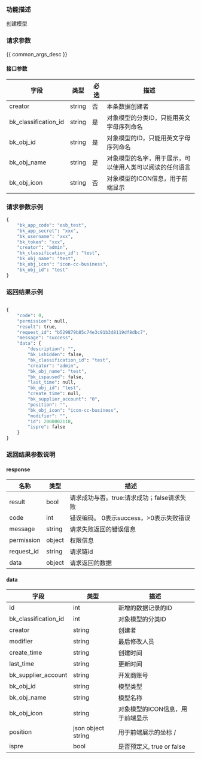 ### 功能描述

创建模型

### 请求参数

{{ common_args_desc }}

#### 接口参数

| 字段                 |  类型      | 必选   |  描述                                                    |
|----------------------|------------|--------|----------------------------------------------------------|
| creator              |string      | 否     | 本条数据创建者                                           |
| bk_classification_id | string     | 是     | 对象模型的分类ID，只能用英文字母序列命名                 |
| bk_obj_id            | string     | 是     | 对象模型的ID，只能用英文字母序列命名                     |
| bk_obj_name          | string     | 是     | 对象模型的名字，用于展示，可以使用人类可以阅读的任何语言 |                                             |
| bk_obj_icon          | string     | 否     | 对象模型的ICON信息，用于前端显示|


### 请求参数示例

```python
{
    "bk_app_code": "esb_test",
    "bk_app_secret": "xxx",
    "bk_username": "xxx",
    "bk_token": "xxx",
    "creator": "admin",
    "bk_classification_id": "test",
    "bk_obj_name": "test",
    "bk_obj_icon": "icon-cc-business",
    "bk_obj_id": "test"
}
```


### 返回结果示例

```python

{
    "code": 0,
    "permission": null,
    "result": true,
    "request_id": "b529879b85c74e3c91b3d8119df8dbc7",
    "message": "success",
    "data": {
        "description": "",
        "bk_ishidden": false,
        "bk_classification_id": "test",
        "creator": "admin",
        "bk_obj_name": "test",
        "bk_ispaused": false,
        "last_time": null,
        "bk_obj_id": "test",
        "create_time": null,
        "bk_supplier_account": "0",
        "position": "",
        "bk_obj_icon": "icon-cc-business",
        "modifier": "",
        "id": 2000002118,
        "ispre": false
    }
}

```

### 返回结果参数说明
#### response

| 名称    | 类型   | 描述                                    |
| ------- | ------ | ------------------------------------- |
| result  | bool   | 请求成功与否。true:请求成功；false请求失败 |
| code    | int    | 错误编码。 0表示success，>0表示失败错误    |
| message | string | 请求失败返回的错误信息                    |
| permission    | object | 权限信息    |
| request_id    | string | 请求链id    |
| data    | object | 请求返回的数据                           |

#### data

| 字段      | 类型      | 描述               |
|-----------|-----------|--------------------|
| id        | int       | 新增的数据记录的ID |
| bk_classification_id | int    | 对象模型的分类ID   |
| creator             | string | 创建者       |
| modifier            | string | 最后修改人员 |
| create_time         | string | 创建时间     |
| last_time           | string | 更新时间     |
| bk_supplier_account | string | 开发商账号   |
| bk_obj_id | string | 模型类型   |
| bk_obj_name | string | 模型名称   |               
| bk_obj_icon          | string             | 对象模型的ICON信息，用于前端显示|
| position             | json object string | 用于前端展示的坐标   /
| ispre                | bool               | 是否预定义, true or false   |
